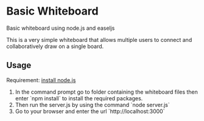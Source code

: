 Basic Whiteboard
================

Basic whiteboard using node.js and easeljs

This is a very simple whiteboard that allows multiple users to connect and collaboratively draw on a single board.

## Usage
Requirement: <a href="http://howtonode.org/how-to-install-nodejs">install node.js</a>
<ol>
<li>In the command prompt go to folder containing the whiteboard files then enter 
`npm install` to install the required packages.</li>
<li>Then run the server.js by using the command `node server.js`</li>
<li>Go to your browser and enter the url `http://localhost:3000`</li>
